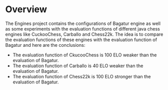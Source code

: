 
# Overview

The Engines project contains the configurations of Bagatur engine as well as
some experiments with the evaluation functions of different java chess engines like CuckooChess, Carballo and Chess22k.
The idea is to compare the evaluation functions of these engines with the evaluation function of Bagatur and here are the conclusions:
 - The evaluation function of CkucooChess is 100 ELO weaker than the evaluation of Bagatur.
 - The evaluation function of Carballo is 40 ELO weaker than the evaluation of Bagatur.
 - The evaluation function of Chess22k is 100 ELO stronger than the evaluation of Bagatur.
